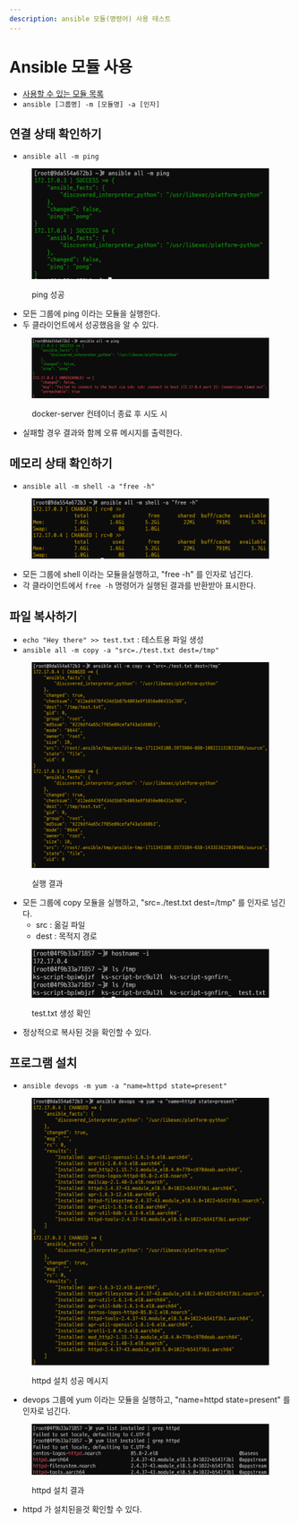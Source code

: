 ```yaml
---
description: ansible 모듈(명령어) 사용 테스트
---
```


# Ansible 모듈 사용

* [사용할 수 있는 모듈 목록](https://docs.ansible.com/ansible/2.9/modules/list\_of\_all\_modules.html)
* `ansible [그룹명] -m [모듈명] -a [인자]`



## 연결 상태 확인하기

* `ansible all -m ping`

<figure><img src="../../.gitbook/assets/image (4) (1).png" alt=""><figcaption><p>ping 성공</p></figcaption></figure>

* 모든 그룹에 ping 이라는 모듈을 실행한다.
* 두 클라이언트에서 성공했음을 알 수 있다.

<figure><img src="../../.gitbook/assets/image (1) (1) (1).png" alt=""><figcaption><p>docker-server 컨테이너 종료 후 시도 시</p></figcaption></figure>

* 실패할 경우 결과와 함께 오류 메시지를 출력한다.



## 메모리 상태 확인하기

* `ansible all -m shell -a "free -h"`

<figure><img src="../../.gitbook/assets/image (2) (1) (1).png" alt=""><figcaption></figcaption></figure>

* 모든 그룹에 shell 이라는 모듈을실행하고, "free -h" 를 인자로 넘긴다.
* 각 클라이언트에서 `free -h` 명령어가 실행된 결과를 반환받아 표시한다.



## 파일 복사하기

* `echo "Hey there" >> test.txt` : 테스트용 파일 생성
* `ansible all -m copy -a "src=./test.txt dest=/tmp"`

<figure><img src="../../.gitbook/assets/image (3) (1) (1).png" alt=""><figcaption><p>실행 결과</p></figcaption></figure>

* 모든 그룹에 copy 모듈을 실행하고, "src=./test.txt dest=/tmp" 를 인자로 넘긴다.
  * src : 옮길 파일
  * dest : 목적지 경로

<figure><img src="../../.gitbook/assets/image (4) (1) (1).png" alt=""><figcaption><p>test.txt 생성 확인</p></figcaption></figure>

* 정상적으로 복사된 것을 확인할 수 있다.



## 프로그램 설치

* `ansible devops -m yum -a "name=httpd state=present"`

<figure><img src="../../.gitbook/assets/image (5) (1).png" alt=""><figcaption><p>httpd 설치 성공 메시지</p></figcaption></figure>

* devops 그룹에 yum 이라는 모듈을 실행하고, "name=httpd state=present" 를 인자로 넘긴다.

<figure><img src="../../.gitbook/assets/image (6) (1).png" alt=""><figcaption><p>httpd 설치 결과</p></figcaption></figure>

* httpd 가 설치된을것 확인할 수 있다.
